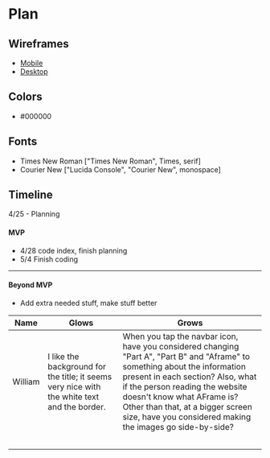 # Plan

## Wireframes
* [Mobile](https://drive.google.com/file/d/1VuYJNQUbclZRXmrWrZbZa9jQXts7Fn9r/view?usp=classroom_web&authuser=4)
* [Desktop](https://drive.google.com/file/d/1_kuC-LeXdvYHCbbuwJQ9Z78h8m2T9l45/view?usp=classroom_web&authuser=4)

## Colors
* #000000

## Fonts
* Times New Roman ["Times New Roman", Times, serif]
* Courier New ["Lucida Console", "Courier New", monospace]

## Timeline
4/25 - Planning

#### MVP

* 4/28 code index, finish planning
* 5/4 Finish coding

---

#### Beyond MVP

* Add extra needed stuff, make stuff better







| Name | Glows | Grows |
| -------- | ------- | ------- |
|William   |I like the background for the title; it seems very nice with the white text and the border.   |When you tap the navbar icon, have you considered changing "Part A", "Part B" and "Aframe" to something about the information present in each section? Also, what if the person reading the website doesn't know what AFrame is? Other than that, at a bigger screen size, have you considered making the images go side-by-side?
|   |   |
|   |   |
|   |   |
|   |   |
|   |   |

